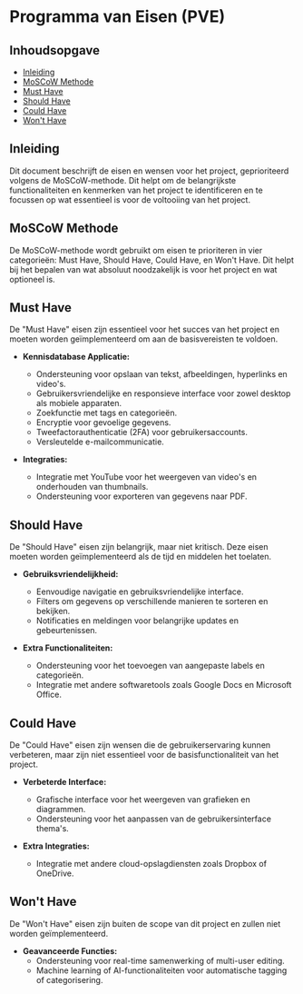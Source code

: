 # Programma van Eisen (PVE)

## Inhoudsopgave
- [Inleiding](#inleiding)
- [MoSCoW Methode](#moscow-methode)
- [Must Have](#must-have)
- [Should Have](#should-have)
- [Could Have](#could-have)
- [Won't Have](#wont-have)

## Inleiding
Dit document beschrijft de eisen en wensen voor het project, geprioriteerd volgens de MoSCoW-methode. Dit helpt om de belangrijkste functionaliteiten en kenmerken van het project te identificeren en te focussen op wat essentieel is voor de voltooiing van het project.

## MoSCoW Methode
De MoSCoW-methode wordt gebruikt om eisen te prioriteren in vier categorieën: Must Have, Should Have, Could Have, en Won't Have. Dit helpt bij het bepalen van wat absoluut noodzakelijk is voor het project en wat optioneel is.

## Must Have
De "Must Have" eisen zijn essentieel voor het succes van het project en moeten worden geïmplementeerd om aan de basisvereisten te voldoen.

- **Kennisdatabase Applicatie:**
  - Ondersteuning voor opslaan van tekst, afbeeldingen, hyperlinks en video's.
  - Gebruikersvriendelijke en responsieve interface voor zowel desktop als mobiele apparaten.
  - Zoekfunctie met tags en categorieën.
  - Encryptie voor gevoelige gegevens.
  - Tweefactorauthenticatie (2FA) voor gebruikersaccounts.
  - Versleutelde e-mailcommunicatie.

- **Integraties:**
  - Integratie met YouTube voor het weergeven van video's en onderhouden van thumbnails.
  - Ondersteuning voor exporteren van gegevens naar PDF.

## Should Have
De "Should Have" eisen zijn belangrijk, maar niet kritisch. Deze eisen moeten worden geïmplementeerd als de tijd en middelen het toelaten.

- **Gebruiksvriendelijkheid:**
  - Eenvoudige navigatie en gebruiksvriendelijke interface.
  - Filters om gegevens op verschillende manieren te sorteren en bekijken.
  - Notificaties en meldingen voor belangrijke updates en gebeurtenissen.

- **Extra Functionaliteiten:**
  - Ondersteuning voor het toevoegen van aangepaste labels en categorieën.
  - Integratie met andere softwaretools zoals Google Docs en Microsoft Office.

## Could Have
De "Could Have" eisen zijn wensen die de gebruikerservaring kunnen verbeteren, maar zijn niet essentieel voor de basisfunctionaliteit van het project.

- **Verbeterde Interface:**
  - Grafische interface voor het weergeven van grafieken en diagrammen.
  - Ondersteuning voor het aanpassen van de gebruikersinterface thema's.

- **Extra Integraties:**
  - Integratie met andere cloud-opslagdiensten zoals Dropbox of OneDrive.

## Won't Have
De "Won't Have" eisen zijn buiten de scope van dit project en zullen niet worden geïmplementeerd.

- **Geavanceerde Functies:**
  - Ondersteuning voor real-time samenwerking of multi-user editing.
  - Machine learning of AI-functionaliteiten voor automatische tagging of categorisering.
